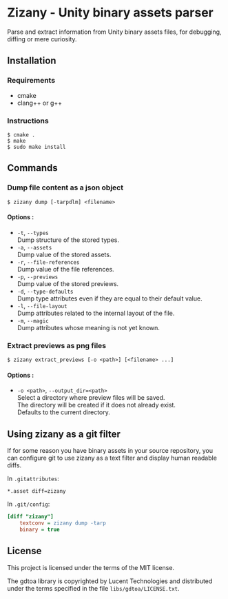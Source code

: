 # Zizany - Unity binary assets parser

Parse and extract information from Unity binary assets files, for debugging, diffing or mere curiosity.

## Installation

### Requirements

 - cmake
 - clang++ or g++

### Instructions

```shellsession
$ cmake .
$ make
$ sudo make install
```

## Commands

### Dump file content as a json object

```shellsession
$ zizany dump [-tarpdlm] <filename>
```

#### Options :
 - `-t`, `--types`  
     Dump structure of the stored types.
 - `-a`, `--assets`  
     Dump value of the stored assets.
 - `-r`, `--file-references`  
     Dump value of the file references.
 - `-p`, `--previews`  
     Dump value of the stored previews.
 - `-d`, `--type-defaults`  
     Dump type attributes even if they are equal to their default value.
 - `-l`, `--file-layout`  
     Dump attributes related to the internal layout of the file.
 - `-m`, `--magic`  
     Dump attributes whose meaning is not yet known.

### Extract previews as png files

```shellsession
$ zizany extract_previews [-o <path>] [<filename> ...]
```

#### Options :
 - `-o <path>`, `--output_dir=<path>`  
     Select a directory where preview files will be saved.  
     The directory will be created if it does not already exist.  
     Defaults to the current directory.

## Using zizany as a git filter

If for some reason you have binary assets in your source repository,
you can configure git to use zizany as a text filter and display human readable diffs.

In `.gitattributes`:

```gitattributes
*.asset diff=zizany
```

In `.git/config`:

```ini
[diff "zizany"]
    textconv = zizany dump -tarp
    binary = true
```

## License

This project is licensed under the terms of the MIT license.

The gdtoa library is copyrighted by Lucent Technologies and distributed
 under the terms specified in the file `libs/gdtoa/LICENSE.txt`.
